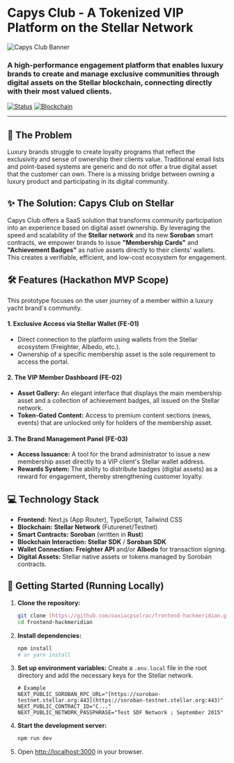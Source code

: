 # Capys Club - A Tokenized VIP Platform on the Stellar Network

![Capys Club Banner](https://via.placeholder.com/1200x400.png?text=Capys+Club+-+Powered+by+Stellar)

### A high-performance engagement platform that enables luxury brands to create and manage exclusive communities through digital assets on the Stellar blockchain, connecting directly with their most valued clients.

[![Status](https://img.shields.io/badge/status-in--development-yellow?style=for-the-badge)](https://github.com/oaxiacpsolrac/frontend-hackmeridian) [![Blockchain](https://img.shields.io/badge/blockchain-Stellar-blueviolet?style=for-the-badge)](https://stellar.org/)

---

## 🚀 The Problem

Luxury brands struggle to create loyalty programs that reflect the exclusivity and sense of ownership their clients value. Traditional email lists and point-based systems are generic and do not offer a true digital asset that the customer can own. There is a missing bridge between owning a luxury product and participating in its digital community.

## ✨ The Solution: Capys Club on Stellar

Capys Club offers a SaaS solution that transforms community participation into an experience based on digital asset ownership. By leveraging the speed and scalability of the **Stellar network** and its new **Soroban** smart contracts, we empower brands to issue **"Membership Cards"** and **"Achievement Badges"** as native assets directly to their clients' wallets. This creates a verifiable, efficient, and low-cost ecosystem for engagement.

## 🛠️ Features (Hackathon MVP Scope)

This prototype focuses on the user journey of a member within a luxury yacht brand's community.

#### 1. **Exclusive Access via Stellar Wallet (FE-01)**
   - Direct connection to the platform using wallets from the Stellar ecosystem (Freighter, Albedo, etc.).
   - Ownership of a specific membership asset is the sole requirement to access the portal.

#### 2. **The VIP Member Dashboard (FE-02)**
   - **Asset Gallery:** An elegant interface that displays the main membership asset and a collection of achievement badges, all issued on the Stellar network.
   - **Token-Gated Content:** Access to premium content sections (news, events) that are unlocked only for holders of the membership asset.

#### 3. **The Brand Management Panel (FE-03)**
   - **Access Issuance:** A tool for the brand administrator to issue a new membership asset directly to a VIP client's Stellar wallet address.
   - **Rewards System:** The ability to distribute badges (digital assets) as a reward for engagement, thereby strengthening customer loyalty.

## 💻 Technology Stack

-   **Frontend:** Next.js (App Router), TypeScript, Tailwind CSS
-   **Blockchain:** **Stellar Network** (Futurenet/Testnet)
-   **Smart Contracts:** **Soroban** (written in **Rust**)
-   **Blockchain Interaction:** **Stellar SDK** / **Soroban SDK**
-   **Wallet Connection:** **Freighter API** and/or **Albedo** for transaction signing.
-   **Digital Assets:** Stellar native assets or tokens managed by Soroban contracts.

## 🚀 Getting Started (Running Locally)

1.  **Clone the repository:**
    ```bash
    git clone [https://github.com/oaxiacpsolrac/frontend-hackmeridian.git](https://github.com/oaxiacpsolrac/frontend-hackmeridian.git)
    cd frontend-hackmeridian
    ```

2.  **Install dependencies:**
    ```bash
    npm install
    # or yarn install
    ```

3.  **Set up environment variables:**
    Create a `.env.local` file in the root directory and add the necessary keys for the Stellar network.
    ```
    # Example
    NEXT_PUBLIC_SOROBAN_RPC_URL="[https://soroban-testnet.stellar.org:443](https://soroban-testnet.stellar.org:443)"
    NEXT_PUBLIC_CONTRACT_ID="C..."
    NEXT_PUBLIC_NETWORK_PASSPHRASE="Test SDF Network ; September 2015"
    ```

4.  **Start the development server:**
    ```bash
    npm run dev
    ```

5.  Open [http://localhost:3000](http://localhost:3000) in your browser.
